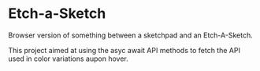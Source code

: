 # Etch-a-Sketch
Browser version of something between a sketchpad and an Etch-A-Sketch.

This project aimed at using the asyc await API methods to fetch the API used in color variations aupon hover.